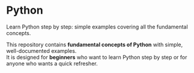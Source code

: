 # Python
Learn Python step by step: simple examples covering all the fundamental concepts.


This repository contains **fundamental concepts of Python** with simple, well-documented examples.  
It is designed for **beginners** who want to learn Python step by step or for anyone who wants a quick refresher.

